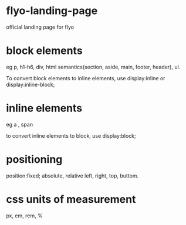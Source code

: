 # flyo-landing-page
official landing page for flyo

# block elements
eg p, h1-h6, div, html semantics(section, aside, main, footer, header), ul.

To convert block elements to inline elements, use
     display:inline or
     display:inline-block; 

# inline elements
eg a , span

to convert inline elements to block, use
      display:block;

# positioning
position:fixed;
absolute, relative
left, right, top, buttom.

# css units of measurement
px, em, rem, %

